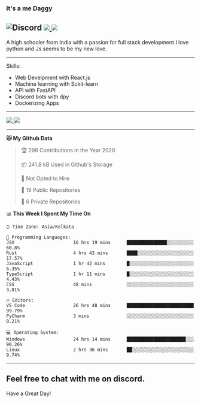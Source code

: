 
### It's a me Daggy

![Discord](https://img.shields.io/discord/491175207122370581?color=black&label=Discord&logo=discord) ![](https://img.shields.io/endpoint?url=https://dev.discordprofiles.me/api/badge/vscode/491174779278065689)<a href="https://github.com/Daggy1234">
  <img src="https://komarev.com/ghpvc/?username=Daggy1234&style=flat-square" />
</a>
 ----

A high schooler from India with a passion for full stack development.I love python and Js seems to be my new love. 

-----

Skills:

- Web Develpment with React.js
- Machine learning with Sckit-learn
- API with FastAPI
- Discord bots with dpy
- Dockerizing Apps

-----
<a href="https://github.com/Daggy1234">
  <img src="https://github-readme-stats.vercel.app/api?username=Daggy1234&show_icons=true&hide_border=true" />
</a><a href="https://github.com/Daggy1234">
  <img src="https://github-readme-stats.vercel.app/api/top-langs/?username=Daggy1234&layout=compact" />
</a>

---

<!--START_SECTION:waka-->
**🐱 My Github Data** 

> 🏆 298 Contributions in the Year 2020
 > 
> 📦 241.8 kB Used in Github's Storage 
 > 
> 🚫 Not Opted to Hire
 > 
> 📜 19 Public Repositories
 > 
> 🔑 6 Private Repositories 

📊 **This Week I Spent My Time On** 

```text
⌚︎ Time Zone: Asia/Kolkata

💬 Programming Languages: 
JSX                      16 hrs 19 mins      ███████████████░░░░░░░░░░   60.8% 
Rust                     4 hrs 43 mins       ████░░░░░░░░░░░░░░░░░░░░░   17.57% 
JavaScript               1 hr 42 mins        █░░░░░░░░░░░░░░░░░░░░░░░░   6.35% 
TypeScript               1 hr 11 mins        █░░░░░░░░░░░░░░░░░░░░░░░░   4.43% 
CSS                      48 mins             ░░░░░░░░░░░░░░░░░░░░░░░░░   3.01%

🔥 Editors: 
VS Code                  26 hrs 48 mins      █████████████████████████   99.79% 
PyCharm                  3 mins              ░░░░░░░░░░░░░░░░░░░░░░░░░   0.21%

💻 Operating System: 
Windows                  24 hrs 14 mins      ██████████████████████░░░   90.26% 
Linux                    2 hrs 36 mins       ██░░░░░░░░░░░░░░░░░░░░░░░   9.74%

```


<!--END_SECTION:waka-->

---

Feel free to chat with me on discord.
-----
Have a Great Day!
